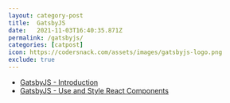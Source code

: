 ```yaml
---
layout: category-post
title:  GatsbyJS
date:   2021-11-03T16:40:35.871Z
permalink: /gatsbyjs/
categories: [catpost]
icon: https://codersnack.com/assets/images/gatsbyjs-logo.png
exclude: true
---
```

 * [GatsbyJS - Introduction](https://codersnack.com/gatsbyjs-introduction) 
 * [GatsbyJS - Use and Style React Components](https://codersnack.com/gatsbyjs-use-react-components) 
